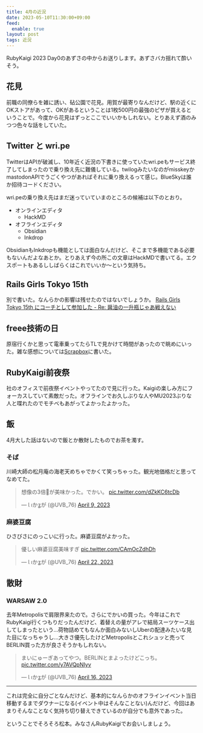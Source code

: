 ```yaml
---
title: 4月の近況
date: 2023-05-10T11:30:00+09:00
feed:
  enable: true
layout: post
tags: 近況
---
```


RubyKaigi 2023 Day0のあずさの中からお送りします。あずさバカ揺れて酔いそう。

## 花見

前職の同僚らを雑に誘い、砧公園で花見。用賀が最寄りなんだけど、駅の近くにOKストアがあって、OKがあるということは1枚500円の最強のピザが買えるということで。今度から花見はずっとここでいいかもしれない。とりあえず酒のみつつ色々な話をしていた。

## Twitter と wri.pe

TwitterはAPIが破滅し、10年近く近況の下書きに使っていたwri.peもサービス終了してしまったので乗り換え先に難儀している。twilogみたいなのがmisskeyかmastodonAPIでうごくやつがあればそれに乗り換えるって感じ。BlueSkyは誰か招待コードください。

wri.peの乗り換え先はまだ迷っていていまのところの候補は以下のとおり。

- オンラインエディタ
  - HackMD
- オフラインエディタ
  - Obsidian
  - Inkdrop

ObsidianもInkdropも機能としては面白なんだけど、そこまで多機能である必要もないんだよなあとか。とりあえず今の所この文章はHackMDで書いてる。エクスポートもあるししばらくはこれでいいか〜という気持ち。

## Rails Girls Tokyo 15th

別で書いた。なんらかの影響は残せたのではないでしょうか。
[Rails Girls Tokyo 15th にコーチとして参加した - Re: 醤油の一升瓶じゃあ戦えない](https://uvb-76.hatenablog.com/entry/2023/04/30/171248)

## freee技術の日

原宿行くかと思って電車乗ってたらTLで見かけて時間があったので眺めにいった。雑な感想については[Scrapbox](https://scrapbox.io/uvb-76/freee%E6%8A%80%E8%A1%93%E3%81%AE%E6%97%A5)に書いた。

## RubyKaigi前夜祭

社のオフィスで前夜祭イベントやってたので見に行った。Kaigiの楽しみ方にフォーカスしていて素敵だった。オフラインでお久しぶりな人やMU2023ぶりな人と喋れたのでモチベもあがってよかったよかった。

## 飯
4月大した話はないので飯とか散財したものでお茶を濁す。

### そば
川崎大師の松月庵の海老天めちゃでかくて笑っちゃった。観光地価格だと思ってなめてた。

<blockquote class="twitter-tweet"><p lang="ja" dir="ltr">想像の3倍🦐が美味かった。でかい。 <a href="https://t.co/dZkKC6tcDb">pic.twitter.com/dZkKC6tcDb</a></p>&mdash; Ɩ ıかʓが (@UVB_76) <a href="https://twitter.com/UVB_76/status/1644905258009919494?ref_src=twsrc%5Etfw">April 9, 2023</a></blockquote> <script async src="https://platform.twitter.com/widgets.js" charset="utf-8"></script>

### 麻婆豆腐

ひさびさにのっこいに行った。麻婆豆腐がよかった。

<blockquote class="twitter-tweet"><p lang="ja" dir="ltr">優しい麻婆豆腐美味すぎ <a href="https://t.co/CAmOcZdhDh">pic.twitter.com/CAmOcZdhDh</a></p>&mdash; Ɩ ıかʓが (@UVB_76) <a href="https://twitter.com/UVB_76/status/1649732578080100353?ref_src=twsrc%5Etfw">April 22, 2023</a></blockquote> <script async src="https://platform.twitter.com/widgets.js" charset="utf-8"></script>

## 散財

### WARSAW 2.0

去年Metropolisで肩限界来たので。さらにでかいの買った。今年はこれでRubyKaigi行くつもりだったんだけど、着替えの量がアレで結局スーツケース出してしまったという…荷物詰めてもなんか面白みないしUberの配達みたいな見た目になっちゃうし…大きさ優先したけどMetropolisとこれシュッと売ってBERLIN買った方が良さそうかもしれない。

<blockquote class="twitter-tweet"><p lang="ja" dir="ltr">まいにゅーぎあってやつ。BERLINとまよったけどこっち。 <a href="https://t.co/y7AVQpNIyv">pic.twitter.com/y7AVQpNIyv</a></p>&mdash; Ɩ ıかʓが (@UVB_76) <a href="https://twitter.com/UVB_76/status/1647612492976381952?ref_src=twsrc%5Etfw">April 16, 2023</a></blockquote> <script async src="https://platform.twitter.com/widgets.js" charset="utf-8"></script>

--------

これは完全に自分ごとなんだけど、基本的になんらかのオフラインイベント当日移動するまでダウナーになる(イベント中はそんなことない)んだけど、今回はあまりそんなことなく気持ち切り替えできているのが自分でも意外であった。

ということでそろそろ松本。みなさんRubyKaigiでお会いしましょう。
